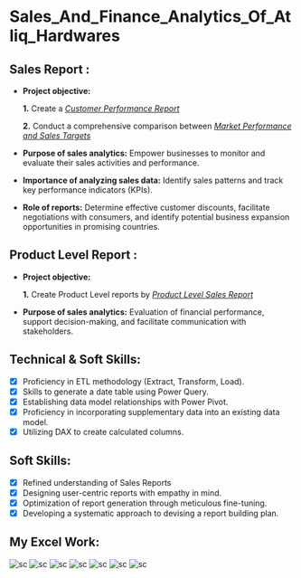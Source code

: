 # Sales_And_Finance_Analytics_Of_Atliq_Hardwares
## Sales Report :


- **Project objective:** 

    **1.** Create a _[Customer Performance Report](https://github.com/ramyakrj5/Excel_Sales_Analytics/blob/main/Customer%20Net%20Sales%20Performance.pdf)_

    **2.** Conduct a comprehensive comparison between _[Market Performance and Sales Targets](https://github.com/ramyakrj5/Excel_Sales_Analytics/blob/main/Market%20Performance%20Vs%20Target.pdf)_

- **Purpose of sales analytics:** Empower businesses to monitor and evaluate their sales activities and performance.

- **Importance of analyzing sales data:** Identify sales patterns and track key performance indicators (KPIs).

- **Role of reports:** Determine effective customer discounts, facilitate negotiations with consumers, and identify potential business expansion opportunities in promising countries.


## Product Level Report :

- **Project objective:** 

    **1.** Create Product Level reports by _[Product Level Sales Report](https://github.com/ramyakrj5/Excel_Sales_Analytics/blob/main/Sales%20Analytics.pdf)_ 

- **Purpose of sales analytics:** Evaluation of financial performance, support decision-making, and facilitate communication with stakeholders.



## Technical & Soft Skills:
- [x]	Proficiency in ETL methodology (Extract, Transform, Load).
- [x]	Skills to generate a date table using Power Query.
- [x]	Establishing data model relationships with Power Pivot.
- [x]	Proficiency in incorporating supplementary data into an existing data model.
- [x]	Utilizing DAX to create calculated columns.

## Soft Skills:
- [x]	Refined understanding of Sales Reports
- [x]	Designing user-centric reports with empathy in mind.
- [x]	Optimization of report generation through meticulous fine-tuning.
- [x]	Developing a systematic approach to devising a report building plan.

## My Excel Work:
![sc](https://github.com/ramyakrj5/Excel_Sales_Analytics/blob/main/Sales%20Analytics%20(1)-images-0.jpg)
![sc](https://github.com/ramyakrj5/Excel_Sales_Analytics/blob/main/Sales%20Analytics%20(1)-images-1.jpg)
![sc](https://github.com/ramyakrj5/Excel_Sales_Analytics/blob/main/Sales%20Analytics%20(1)-images-2.jpg)
![sc](https://github.com/ramyakrj5/Excel_Sales_Analytics/blob/main/Sales%20Analytics%20(1)-images-3.jpg)
![sc](https://github.com/ramyakrj5/Excel_Sales_Analytics/blob/main/Sales%20Analytics%20(1)-images-4.jpg)
![sc](https://github.com/ramyakrj5/Excel_Sales_Analytics/blob/main/Customer%20Net%20Sales%20Performance%20(1)-images-0.jpg)
![sc](https://github.com/ramyakrj5/Excel_Sales_Analytics/blob/main/Customer%20Net%20Sales%20Performance%20(1)-images-1.jpg)

